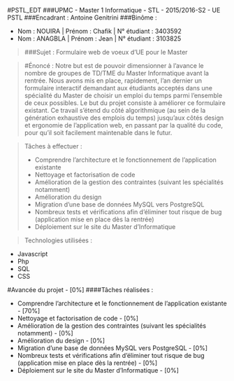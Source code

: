 #PSTL_EDT
###UPMC - Master 1 Informatique - STL - 2015/2016-S2 - UE PSTL
###Encadrant : Antoine Genitrini
###Binôme : 
* Nom : NOUIRA | Prénom : Chafik | N° étudiant : 3403592<br>
* Nom : ANAGBLA | Prénom : Jean | N° étudiant : 3103825<br>

>###Sujet : Formulaire web de voeux d’UE pour le Master

>#Énoncé : 
Notre but est de pouvoir dimensionner à l’avance le nombre de groupes de TD/TME du Master Informatique avant la rentrée. Nous avons mis en place, rapidement, l’an dernier un formulaire interactif demandant aux étudiants acceptés dans une spécialité du Master de choisir un emploi du temps parmi l’ensemble de ceux possibles. Le but du projet consiste à améliorer ce formulaire existant. Ce travail s’étend du côté algorithmique (au sein de la génération exhaustive des emplois du temps) jusqu’aux côtés design et ergonomie de l’application web, en passant par la qualité du code, pour qu’il soit facilement maintenable dans le futur.

>Tâches à effectuer :
>- Comprendre l’architecture et le fonctionnement de l’application existante
>- Nettoyage et factorisation de code
>- Amélioration de la gestion des contraintes (suivant les spécialités notamment)
>- Amélioration du design
>- Migration d’une base de données MySQL vers PostgreSQL
>- Nombreux tests et vérifications afin d’éliminer tout risque de bug (application mise en place dès la rentrée)
>- Déploiement sur le site du Master d’Informatique

>Technologies utilisées :
* Javascript
* Php
* SQL
* CSS  

#Avancée du projet - [0%]
####Tâches réalisées :
* Comprendre l’architecture et le fonctionnement de l’application existante - [70%]
* Nettoyage et factorisation de code - [0%]
* Amélioration de la gestion des contraintes (suivant les spécialités notamment) - [0%]
* Amélioration du design - [0%]
* Migration d’une base de données MySQL vers PostgreSQL - [0%]
* Nombreux tests et vérifications afin d’éliminer tout risque de bug (application mise en place dès la rentrée) - [0%]
* Déploiement sur le site du Master d’Informatique - [0%]
